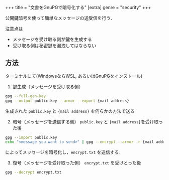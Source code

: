 +++
title = "文書をGnuPGで暗号化する"
[extra]
genre = "security"
+++

公開鍵暗号を使って簡単なメッセージの送受信を行う．

注意点は
- メッセージを受け取る側が鍵を生成する
- 受け取る側は秘密鍵を漏洩してはならない

## 方法
ターミナルにて(WindowsならWSL, あるいはGnuPGをインストール)
1. 鍵生成（メッセージを受け取る側）
```bash
gpg --full-gen-key
gpg --output public.key --armor --export {mail address}
```
生成された `public.key` と `{mail address}` を何らかの方法で送る

2. 暗号（メッセージを送信する側）
`public.key` と `{mail address}`を受け取った後
```bash
gpg --import public.key
echo "<message you want to send>" | gpg --encrypt --armor -r {mail address} > encrypt.txt
```
によってメッセージを暗号化し，`encrypt.txt` を送信する．

3. 復号（メッセージを受け取った側）
`encrypt.txt` を受けとった後
```bash
gpg --decrypt encrypt.txt
```